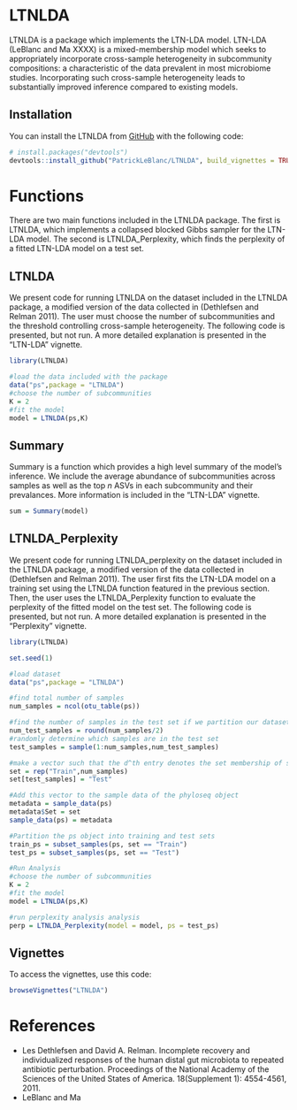 
<!-- README.md is generated from README.Rmd. Please edit that file -->

# LTNLDA

<!-- badges: start -->
<!-- badges: end -->

LTNLDA is a package which implements the LTN-LDA model. LTN-LDA (LeBlanc
and Ma XXXX) is a mixed-membership model which seeks to appropriately
incorporate cross-sample heterogeneity in subcommunity compositions: a
characteristic of the data prevalent in most microbiome studies.
Incorporating such cross-sample heterogeneity leads to substantially
improved inference compared to existing models.

## Installation

You can install the LTNLDA from [GitHub](https://github.com/) with the
following code:

``` r
# install.packages("devtools")
devtools::install_github("PatrickLeBlanc/LTNLDA", build_vignettes = TRUE)
```

# Functions

There are two main functions included in the LTNLDA package. The first
is LTNLDA, which implements a collapsed blocked Gibbs sampler for the
LTN-LDA model. The second is LTNLDA\_Perplexity, which finds the
perplexity of a fitted LTN-LDA model on a test set.

## LTNLDA

We present code for running LTNLDA on the dataset included in the LTNLDA
package, a modified version of the data collected in (Dethlefsen and
Relman 2011). The user must choose the number of subcommunities and the
threshold controlling cross-sample heterogeneity. The following code is
presented, but not run. A more detailed explanation is presented in the
“LTN-LDA” vignette.

``` r
library(LTNLDA)

#load the data included with the package
data("ps",package = "LTNLDA")
#choose the number of subcommunities
K = 2
#fit the model
model = LTNLDA(ps,K)
```

## Summary

Summary is a function which provides a high level summary of the model’s
inference. We include the average abundance of subcommunities across
samples as well as the top *n* ASVs in each subcommunity and their
prevalances. More information is included in the “LTN-LDA” vignette.

``` r
sum = Summary(model)
```

## LTNLDA\_Perplexity

We present code for running LTNLDA\_perplexity on the dataset included
in the LTNLDA package, a modified version of the data collected in
(Dethlefsen and Relman 2011). The user first fits the LTN-LDA model on a
training set using the LTNLDA function featured in the previous section.
Then, the user uses the LTNLDA\_Perplexity function to evaluate the
perplexity of the fitted model on the test set. The following code is
presented, but not run. A more detailed explanation is presented in the
“Perplexity” vignette.

``` r
library(LTNLDA)

set.seed(1)

#load dataset
data("ps",package = "LTNLDA")

#find total number of samples
num_samples = ncol(otu_table(ps))

#find the number of samples in the test set if we partition our dataset in half
num_test_samples = round(num_samples/2)
#randomly determine which samples are in the test set
test_samples = sample(1:num_samples,num_test_samples) 

#make a vector such that the d^th entry denotes the set membership of sample d
set = rep("Train",num_samples)
set[test_samples] = "Test"

#Add this vector to the sample data of the phyloseq object
metadata = sample_data(ps)
metadata$Set = set
sample_data(ps) = metadata

#Partition the ps object into training and test sets
train_ps = subset_samples(ps, set == "Train")
test_ps = subset_samples(ps, set == "Test")

#Run Analysis 
#choose the number of subcommunities
K = 2
#fit the model
model = LTNLDA(ps,K)

#run perplexity analysis analysis
perp = LTNLDA_Perplexity(model = model, ps = test_ps)
```

## Vignettes

To access the vignettes, use this code:

``` r
browseVignettes("LTNLDA")
```

# References

-   Les Dethlefsen and David A. Relman. Incomplete recovery and
    individualized responses of the human distal gut microbiota to
    repeated antibiotic perturbation. Proceedings of the National
    Academy of the Sciences of the United States of America.
    18(Supplement 1): 4554-4561, 2011.
-   LeBlanc and Ma
